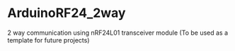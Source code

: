 # ArduinoRF24_2way
2 way communication using nRF24L01 transceiver module (To be used as a template for future projects)
